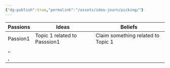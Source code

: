 ```yaml
---
{"dg-publish":true,"permalink":"/assets/idea-journ/picking/"}
---
```


|Passions|Ideas|Beliefs|
|---|---|---|
|Passion1|Topic 1 related to Passsion1|Claim something related to Topic 1|
|,,|
|,||